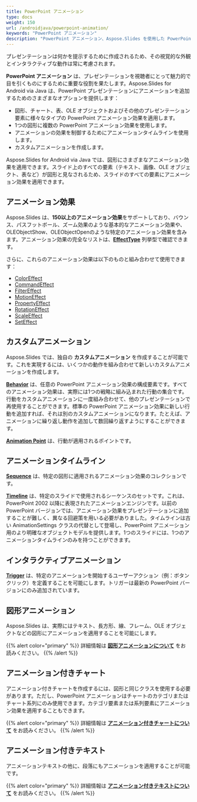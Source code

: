 ```yaml
---
title: PowerPoint アニメーション
type: docs
weight: 150
url: /androidjava/powerpoint-animation/
keywords: "PowerPoint アニメーション"
description: "PowerPoint アニメーション、Aspose.Slides を使用した PowerPoint スライドアニメーション。"
---
```


プレゼンテーションは何かを提示するために作成されるため、その視覚的な外観とインタラクティブな動作は常に考慮されます。

**PowerPoint アニメーション** は、プレゼンテーションを視聴者にとって魅力的で目を引くものにするために重要な役割を果たします。Aspose.Slides for Android via Java は、PowerPoint プレゼンテーションにアニメーションを追加するためのさまざまなオプションを提供します：

- 図形、チャート、表、OLE オブジェクトおよびその他のプレゼンテーション要素に様々なタイプの PowerPoint アニメーション効果を適用します。
- 1つの図形に複数の PowerPoint アニメーション効果を使用します。
- アニメーションの効果を制御するためにアニメーションタイムラインを使用します。
- カスタムアニメーションを作成します。

Aspose.Slides for Android via Java では、図形にさまざまなアニメーション効果を適用できます。スライド上のすべての要素（テキスト、画像、OLE オブジェクト、表など）が図形と見なされるため、スライドのすべての要素にアニメーション効果を適用できます。

## **アニメーション効果**
Aspose.Slides は、**150以上のアニメーション効果**をサポートしており、バウンス、パスフットボール、ズーム効果のような基本的なアニメーション効果や、OLEObjectShow、OLEObjectOpenのような特定のアニメーション効果を含みます。アニメーション効果の完全なリストは、[**EffectType**](https://reference.aspose.com/slides/net/aspose.slides.animation/effecttype) 列挙型で確認できます。

さらに、これらのアニメーション効果は以下のものと組み合わせて使用できます：

- [ColorEffect](https://reference.aspose.com/slides/androidjava/com.aspose.slides/ColorEffect)
- [CommandEffect](https://reference.aspose.com/slides/androidjava/com.aspose.slides/CommandEffect)
- [FilterEffect](https://reference.aspose.com/slides/androidjava/com.aspose.slides/FilterEffect)
- [MotionEffect](https://reference.aspose.com/slides/androidjava/com.aspose.slides/MotionEffect)
- [PropertyEffect](https://reference.aspose.com/slides/androidjava/com.aspose.slides/PropertyEffect)
- [RotationEffect](https://reference.aspose.com/slides/androidjava/com.aspose.slides/RotationEffect)
- [ScaleEffect](https://reference.aspose.com/slides/androidjava/com.aspose.slides/ScaleEffect)
- [SetEffect](https://reference.aspose.com/slides/androidjava/com.aspose.slides/SetEffect)

## **カスタムアニメーション**
Aspose.Slides では、独自の **カスタムアニメーション** を作成することが可能です。これを実現するには、いくつかの動作を組み合わせて新しいカスタムアニメーションを作成します。

[**Behavior**](https://reference.aspose.com/slides/androidjava/com.aspose.slides/Behavior) は、任意の PowerPoint アニメーション効果の構成要素です。すべてのアニメーション効果は、実際には1つの戦略に組み込まれた行動の集合です。行動をカスタムアニメーションに一度組み合わせて、他のプレゼンテーションで再使用することができます。標準の PowerPoint アニメーション効果に新しい行動を追加すれば、それは別のカスタムアニメーションになります。たとえば、アニメーションに繰り返し動作を追加して数回繰り返すようにすることができます。

[**Animation Point**](https://reference.aspose.com/slides/androidjava/com.aspose.slides/Point) は、行動が適用されるポイントです。

## **アニメーションタイムライン**
[**Sequence**](https://reference.aspose.com/slides/androidjava/com.aspose.slides/Sequence) は、特定の図形に適用されるアニメーション効果のコレクションです。

[**Timeline**](https://reference.aspose.com/slides/androidjava/com.aspose.slides/AnimationTimeLine) は、特定のスライドで使用されるシーケンスのセットです。これは、PowerPoint 2002 以降に表現されたアニメーションエンジンです。以前の PowerPoint バージョンでは、アニメーション効果をプレゼンテーションに追加することが難しく、異なる回避策を用いる必要がありました。タイムラインは古い AnimationSettings クラスの代替として登場し、PowerPoint アニメーション用のより明確なオブジェクトモデルを提供します。1つのスライドには、1つのアニメーションタイムラインのみを持つことができます。

## **インタラクティブアニメーション**
[**Trigger**](https://reference.aspose.com/slides/androidjava/com.aspose.slides/EffectTriggerType) は、特定のアニメーションを開始するユーザーアクション（例：ボタンクリック）を定義することを可能にします。トリガーは最新の PowerPoint バージョンにのみ追加されています。

## **図形アニメーション**
Aspose.Slides は、実際にはテキスト、長方形、線、フレーム、OLE オブジェクトなどの図形にアニメーションを適用することを可能にします。

{{% alert color="primary" %}} 
詳細情報は [**図形アニメーションについて**](/slides/androidjava/shape-animation/) をお読みください。
{{% /alert %}}

## **アニメーション付きチャート**
アニメーション付きチャートを作成するには、図形と同じクラスを使用する必要があります。ただし、PowerPoint アニメーションはチャートのカテゴリまたはチャート系列にのみ使用できます。カテゴリ要素または系列要素にアニメーション効果を適用することもできます。

{{% alert color="primary" %}} 
詳細情報は [**アニメーション付きチャートについて**](/slides/androidjava/animated-charts/) をお読みください。
{{% /alert %}}

## **アニメーション付きテキスト**
アニメーションテキストの他に、段落にもアニメーションを適用することが可能です。

{{% alert color="primary" %}} 
詳細情報は [**アニメーション付きテキストについて**](/slides/androidjava/animated-text/) をお読みください。
{{% /alert %}}
